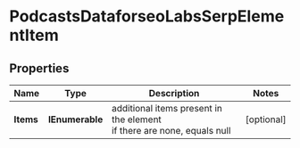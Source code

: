 # PodcastsDataforseoLabsSerpElementItem


## Properties

| Name | Type | Description | Notes |
|------------ | ------------- | ------------- | -------------|
**Items** | **IEnumerable<PodcastsElement>** | additional items present in the element<br>if there are none, equals null |[optional]|